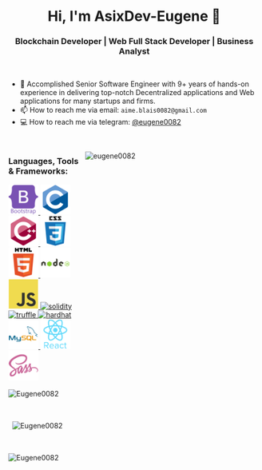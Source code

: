 <h1 align="center">Hi, I'm AsixDev-Eugene 👋</h1>
<h3 align="center">Blockchain Developer | Web Full Stack Developer | Business Analyst</h3>

<br>

  - 🌱 Accomplished Senior Software Engineer with 9+ years of hands-on experience in delivering top-notch Decentralized applications and Web applications for many startups and firms.
  - 📫 How to reach me via email: `aime.blais0082@gmail.com`
  - 💻 How to reach me via telegram: <a href="http://t.me/eugene0082" target="_blank" rel="noreferrer">@eugene0082</a>
<br>

<p><img align="right" src="https://github.com/Adam-pw/Adam-pw/blob/main/animation_500_kxa883sd.gif" alt="eugene0082" height="350" width="350"/></p>

<h3 align="left">Languages, Tools & Frameworks:</h3>
<p>
  <a href="https://getbootstrap.com" target="_blank" rel="noreferrer">
    <img src="https://raw.githubusercontent.com/devicons/devicon/master/icons/bootstrap/bootstrap-plain-wordmark.svg"
      alt="bootstrap" width="60" height="60" /> 
  </a>
  <a href="https://www.cprogramming.com/" target="_blank" rel="noreferrer"> 
    <img src="https://raw.githubusercontent.com/devicons/devicon/master/icons/c/c-original.svg" alt="c" width="60" height="60" /> 
  </a>
  <a href="https://www.w3schools.com/cpp/" target="_blank" rel="noreferrer">
    <img src="https://raw.githubusercontent.com/devicons/devicon/master/icons/cplusplus/cplusplus-original.svg"
      alt="cplusplus" width="60" height="60" />
  </a> 
  <a href="https://www.w3schools.com/css/" target="_blank" rel="noreferrer"> 
    <img src="https://raw.githubusercontent.com/devicons/devicon/master/icons/css3/css3-original-wordmark.svg" alt="css3"
      width="60" height="60" /> 
  </a> 
  <a href="https://www.w3.org/html/" target="_blank" rel="noreferrer"> 
  <img src="https://raw.githubusercontent.com/devicons/devicon/master/icons/html5/html5-original-wordmark.svg"
      alt="html5" width="60" height="60" /> 
  </a> 
  <a href="https://nodejs.org" target="_blank" rel="noreferrer"> 
    <img
      src="https://raw.githubusercontent.com/devicons/devicon/master/icons/nodejs/nodejs-original-wordmark.svg"
      alt="nodejs" width="60" height="60" /> 
  </a> 
  <a href="https://developer.mozilla.org/en-US/docs/Web/JavaScript" target="_blank" rel="noreferrer"> 
    <img src="https://raw.githubusercontent.com/devicons/devicon/master/icons/javascript/javascript-original.svg"
      alt="javascript" width="60" height="60" /> 
  </a>
  <a href="https://docs.soliditylang.org/" target="_blank" rel="noreferrer"> 
    <img
      src="https://www.logosvgpng.com/wp-content/uploads/2018/10/solidity-logo-vector.png"
      alt="solidity" width="60" height="60" /> 
  </a>
  <a href="https://trufflesuite.com/" target="_blank" rel="noreferrer"> 
    <img src="https://trufflesuite.com/assets/logo.png" alt="truffle" width="60" height="60" /> 
  </a>
  <a href="https://hardhat.org/" target="_blank" rel="noreferrer"> 
    <img src="https://pbs.twimg.com/profile_images/1317925773425168384/XQkaoFRg_400x400.jpg" alt="hardhat" width="60" height="60" /> 
  </a>
  <a href="https://www.mysql.com/" target="_blank" rel="noreferrer"> 
    <img src="https://raw.githubusercontent.com/devicons/devicon/master/icons/mysql/mysql-original-wordmark.svg"
      alt="mysql" width="60" height="60" /> 
  </a>
  <a href="https://reactjs.org/" target="_blank" rel="noreferrer"> 
    <img src="https://raw.githubusercontent.com/devicons/devicon/master/icons/react/react-original-wordmark.svg"
      alt="react" width="60" height="60" /> 
  </a> 
  <a href="https://sass-lang.com" target="_blank" rel="noreferrer"> 
    <img src="https://raw.githubusercontent.com/devicons/devicon/master/icons/sass/sass-original.svg" alt="sass" width="60"
      height="60" /> 
  </a>
</p>


<p>
  <img align="center"
    src="https://github-readme-stats.vercel.app/api/top-langs?username=AsixDev-Eugene0082&show_icons=true&locale=en&bg_color=0d1117&text_color=ffffff&layout=compact&hide=css"
    alt="Eugene0082" 
    bg_color=#808080/>
</p>

<br>

<p>&nbsp;
  <img align="center" 
    src="https://github-readme-stats.vercel.app/api?username=AsixDev-Eugene0082&show_icons=true&count_private=true&locale=en&bg_color=0d1117&text_color=ffffff&repo=convoychat"
    alt="Eugene0082" />
</p>

<br>

<p>
   <img align="center"
        src="https://github-readme-streak-stats.herokuapp.com/?user=AsixDev-Eugene0082&theme=dark&background=0d1117&date_format=M%20j%5B%2C%20Y%5D" 
        alt="Eugene0082" />
</p>
      

